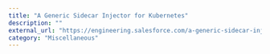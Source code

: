 ```yaml
---
title: "A Generic Sidecar Injector for Kubernetes"
description: ""
external_url: "https://engineering.salesforce.com/a-generic-sidecar-injector-for-kubernetes-c05eede1f6bb"
category: "Miscellaneous"
---
```

